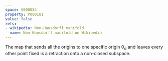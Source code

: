 ```yaml
---
space: S000084
property: P000101
value: false
refs:
- wikipedia: Non-Hausdorff_manifold
  name: Non-Hausdorff manifold on Wikipedia
---
```


The map that sends all the origins to one specific origin $0_\alpha$ and leaves every other point fixed is a retraction onto a non-closed subspace.
